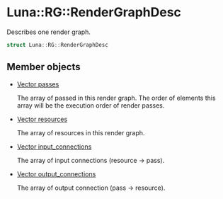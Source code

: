 # Luna::RG::RenderGraphDesc
Describes one render graph. 

```c++
struct Luna::RG::RenderGraphDesc
```

## Member objects
* [Vector<RenderGraphPassNode> passes](struct_luna_1_1_r_g_1_1_render_graph_desc_1a133bc7b9c234c96238d19033841d2fe5.md)

    The array of passed in this render graph. The order of elements this array will be the execution order of render passes. 

* [Vector<RenderGraphResourceNode> resources](struct_luna_1_1_r_g_1_1_render_graph_desc_1a0f01a4557f52bfb35df5037f9d73f2a0.md)

    The array of resources in this render graph. 

* [Vector<RenderGraphConnection> input_connections](struct_luna_1_1_r_g_1_1_render_graph_desc_1aaee4d83b2c61fdcfee45c932c1c5e2e3.md)

    The array of input connections (resource -> pass). 

* [Vector<RenderGraphConnection> output_connections](struct_luna_1_1_r_g_1_1_render_graph_desc_1af42768c5a209e6d230dd5f05fa33d60c.md)

    The array of output connection (pass -> resource). 

